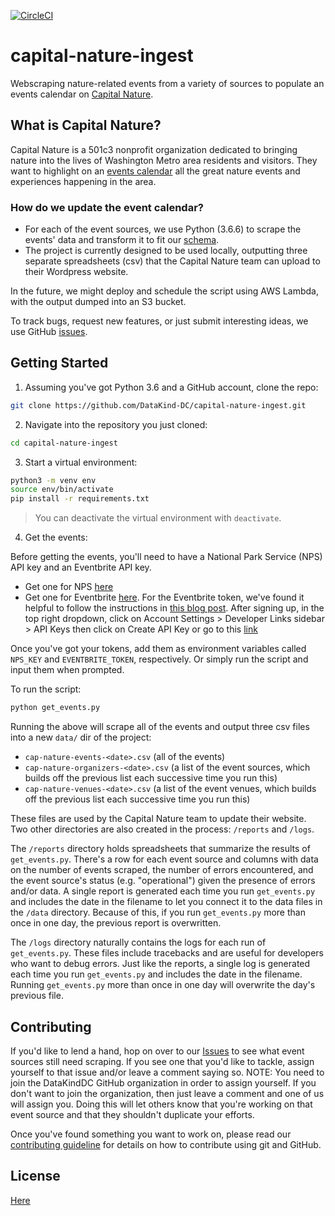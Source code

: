 [![CircleCI](https://circleci.com/gh/DataKind-DC/capital-nature-ingest/tree/master.svg?style=svg)](https://circleci.com/gh/DataKind-DC/capital-nature-ingest/tree/master) 
# capital-nature-ingest

Webscraping nature-related events from a variety of sources to populate an events calendar on [Capital Nature](http://capitalnature.org/).

## What is Capital Nature?

Capital Nature is a 501c3 nonprofit organization dedicated to bringing nature into the lives of Washington Metro area residents and visitors. They want to highlight on an [events calendar](http://capitalnature.org/events/month/) all the great nature events and experiences happening in the area.

### How do we update the event calendar?

 - For each of the event sources, we use Python (3.6.6) to scrape the events' data and transform it to fit our [schema](https://github.com/DataKind-DC/capital-nature-ingest/blob/master/event_schema.md).
 - The project is currently designed to be used locally, outputting three separate spreadsheets (csv) that the Capital Nature team can upload to their Wordpress website.
 
 In the future, we might deploy and schedule the script using AWS Lambda, with the output dumped into an S3 bucket.
 
 To track bugs, request new features, or just submit interesting ideas, we use GitHub [issues](https://github.com/DataKind-DC/capital-nature-ingest/issues).

## Getting Started

1. Assuming you've got Python 3.6 and a GitHub account, clone the repo:

```bash
git clone https://github.com/DataKind-DC/capital-nature-ingest.git
```

2. Navigate into the repository you just cloned:

```bash
cd capital-nature-ingest
```

3. Start a virtual environment:

```bash
python3 -m venv env
source env/bin/activate
pip install -r requirements.txt
```

>You can deactivate the virtual environment with `deactivate`.

4. Get the events:

Before getting the events, you'll need to have a National Park Service (NPS) API key and an Eventbrite API key. 
 - Get one for NPS [here](https://www.nps.gov/subjects/developer/index.htm)
 - Get one for Eventbrite [here](https://www.eventbrite.com/platform/api). For the Eventbrite token, we've found it helpful to follow the instructions in [this blog post](https://www.appypie.com/faqs/how-can-i-get-my-eventbrite-personal-oauth-token-key). After signing up, in the top right dropdown, click on Account Settings > Developer Links sidebar > API Keys then click  on Create API Key or go to this [link](https://www.eventbrite.com/account-settings/apps/new)
 
Once you've got your tokens, add them as environment variables called `NPS_KEY` and `EVENTBRITE_TOKEN`, respectively. Or simply run the script and input them when prompted.

To run the script:

```bash
python get_events.py
```

Running the above will scrape all of the events and output three csv files into a new `data/` dir of the project:
 - `cap-nature-events-<date>.csv` (all of the events)
 - `cap-nature-organizers-<date>.csv` (a list of the event sources, which builds off the previous list each successive time you run this)
 - `cap-nature-venues-<date>.csv` (a list of the event venues, which builds off the previous list each successive time you run this)

These files are used by the Capital Nature team to update their website. Two other directories are also created in the process:  `/reports` and `/logs`.

The `/reports` directory holds spreadsheets that summarize the results of `get_events.py`. There's a row for each event source and columns with data on the number of events scraped, the number of errors encountered, and the event source's status (e.g. "operational") given the presence of errors and/or data. A single report is generated each time you run `get_events.py` and includes the date in the filename to let you connect it to the data files in the `/data` directory. Because of this, if you run `get_events.py` more than once in one day, the previous report is overwritten.

The `/logs` directory naturally contains the logs for each run of `get_events.py`. These files include tracebacks and are useful for developers who want to debug errors. Just like the reports, a single log is generated each time you run `get_events.py` and includes the date in the filename. Running `get_events.py` more than once in one day will overwrite the day's previous file.

## Contributing

If you'd like to lend a hand, hop on over to our [Issues](https://github.com/DataKind-DC/capital-nature-ingest/issues) to see what event sources still need scraping. If you see one that you'd like to tackle, assign yourself to that issue and/or leave a comment saying so. NOTE: You need to join the DataKindDC GitHub organization in order to assign yourself. If you don't want to join the organization, then just leave a comment and one of us will assign you. Doing this will let others know that you're working on that event source and that they shouldn't duplicate your efforts.

Once you've found something you want to work on, please read our [contributing guideline](https://github.com/DataKind-DC/capital-nature-ingest/blob/master/.github/CONTRIBUTING.md) for details on how to contribute using git and GitHub.

## License

[Here](https://github.com/DataKind-DC/capital-nature-ingest/blob/master/.github/LICENSE)
